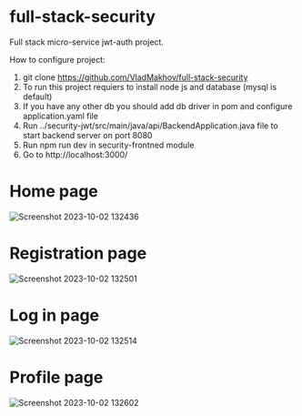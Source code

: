# full-stack-security
Full stack micro-service jwt-auth project.

How to configure project:
1) git clone https://github.com/VladMakhov/full-stack-security
2) To run this project requiers to install node js and database (mysql is default)
3) If you have any other db you should add db driver in pom and configure application.yaml file
4) Run ../security-jwt/src/main/java/api/BackendApplication.java file to start backend server on port 8080
5) Run npm run dev in security-frontned module
6) Go to http://localhost:3000/

# Home page
![Screenshot 2023-10-02 132436](https://github.com/VladMakhov/full-stack-security/assets/128775444/041b6917-533d-48b9-85ba-a4a17c5d38bf)

# Registration page
![Screenshot 2023-10-02 132501](https://github.com/VladMakhov/full-stack-security/assets/128775444/3bdfa7a6-464f-4caa-b047-cc14a7120f46)

# Log in page
![Screenshot 2023-10-02 132514](https://github.com/VladMakhov/full-stack-security/assets/128775444/99c84dd7-b6e7-4cf9-9c0e-97ee40277cf5)

# Profile page
![Screenshot 2023-10-02 132602](https://github.com/VladMakhov/full-stack-security/assets/128775444/cd56bfc7-1354-40b3-8e9a-47eb3f2cb243)
